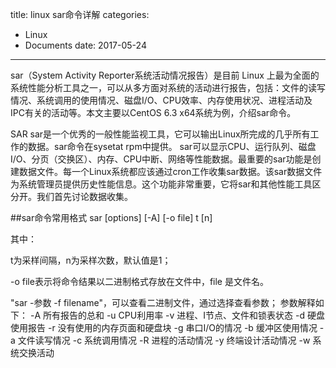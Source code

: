 title: linux sar命令详解
categories: 
- Linux
- Documents
date: 2017-05-24
---
sar（System Activity Reporter系统活动情况报告）是目前 Linux 上最为全面的系统性能分析工具之一，可以从多方面对系统的活动进行报告，包括：文件的读写情况、系统调用的使用情况、磁盘I/O、CPU效率、内存使用状况、进程活动及IPC有关的活动等。本文主要以CentOS 6.3 x64系统为例，介绍sar命令。

SAR
    sar是一个优秀的一般性能监视工具，它可以输出Linux所完成的几乎所有工作的数据。sar命令在sysetat rpm中提供。
    sar可以显示CPU、运行队列、磁盘I/O、分页（交换区）、内存、CPU中断、网络等性能数据。最重要的sar功能是创建数据文件。每一个Linux系统都应该通过cron工作收集sar数据。该sar数据文件为系统管理员提供历史性能信息。这个功能非常重要，它将sar和其他性能工具区分开。我们首先讨论数据收集。

##sar命令常用格式
    sar [options] [-A] [-o file] t [n]

其中：

t为采样间隔，n为采样次数，默认值是1；

-o file表示将命令结果以二进制格式存放在文件中，file 是文件名。



  "sar -参数 -f filename"，可以查看二进制文件，通过选择查看参数；
    参数解释如下：
    -A    所有报告的总和
    -u    CPU利用率
    -v    进程、I节点、文件和锁表状态
    -d    硬盘使用报告
    -r    没有使用的内存页面和硬盘块
    -g    串口I/O的情况
    -b    缓冲区使用情况
    -a    文件读写情况
    -c    系统调用情况
    -R    进程的活动情况
    -y    终端设计活动情况
    -w    系统交换活动 
 ### 